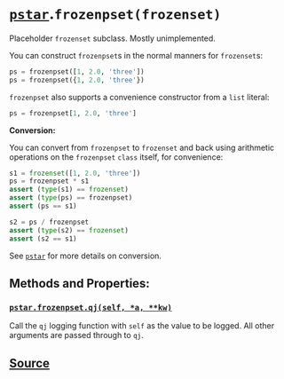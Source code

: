 # [`pstar`](./pstar.md).`frozenpset(frozenset)`

Placeholder `frozenset` subclass. Mostly unimplemented.

You can construct `frozenpset`s in the normal manners for `frozenset`s:
```python
ps = frozenpset([1, 2.0, 'three'])
ps = frozenpset({1, 2.0, 'three'})
```

`frozenpset` also supports a convenience constructor from a `list` literal:
```python
ps = frozenpset[1, 2.0, 'three']
```

**Conversion:**

You can convert from `frozenpset` to `frozenset` and back using arithmetic
operations on the `frozenpset` `class` itself, for convenience:
```python
s1 = frozenset([1, 2.0, 'three'])
ps = frozenpset * s1
assert (type(s1) == frozenset)
assert (type(ps) == frozenpset)
assert (ps == s1)

s2 = ps / frozenpset
assert (type(s2) == frozenset)
assert (s2 == s1)
```

See [`pstar`](./pstar.md) for more details on conversion.

## Methods and Properties:

### [`pstar.frozenpset.qj(self, *a, **kw)`](./pstar_frozenpset_qj.md)

Call the `qj` logging function with `self` as the value to be logged. All other arguments are passed through to `qj`.

## [Source](../pstar/pstar.py#L923-L977)